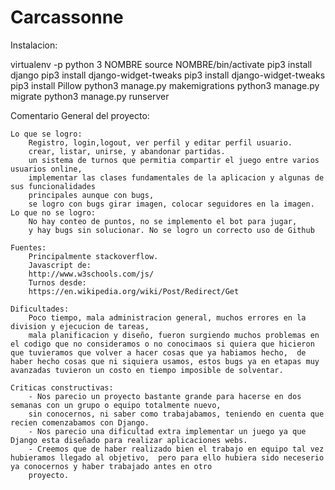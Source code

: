 # Carcassonne

Instalacion:

virtualenv -p python 3 NOMBRE
source NOMBRE/bin/activate
pip3 install django
pip3 install django-widget-tweaks
pip3 install django-widget-tweaks
pip3 install Pillow 
python3 manage.py makemigrations
python3 manage.py migrate
python3 manage.py runserver

Comentario General del proyecto:

	Lo que se logro:
		Registro, login,logout, ver perfil y editar perfil usuario.
		crear, listar, unirse, y abandonar partidas.
		un sistema de turnos que permitia compartir el juego entre varios usuarios online,
		implementar las clases fundamentales de la aplicacion y algunas de sus funcionalidades
		principales aunque con bugs,
		se logro con bugs girar imagen, colocar seguidores en la imagen.
	Lo que no se logro:
		No hay conteo de puntos, no se implemento el bot para jugar,
		y hay bugs sin solucionar. No se logro un correcto uso de Github

	Fuentes:
		Principalmente stackoverflow.
		Javascript de:
		http://www.w3schools.com/js/
		Turnos desde:
		https://en.wikipedia.org/wiki/Post/Redirect/Get

	Dificultades:
		Poco tiempo, mala administracion general, muchos errores en la division y ejecucion de tareas,
		mala planificacion y diseño, fueron surgiendo muchos problemas en el codigo que no consideramos o no conocimaos si quiera que hicieron que tuvieramos que volver a hacer cosas que ya habiamos hecho,  de haber hecho cosas que ni siquiera usamos, estos bugs ya en etapas muy avanzadas tuvieron un costo en tiempo imposible de solventar.

	Criticas constructivas: 
		- Nos parecio un proyecto bastante grande para hacerse en dos semanas con un grupo o equipo totalmente nuevo,
		sin conocernos, ni saber como trabajabamos, teniendo en cuenta que recien comenzabamos con Django.
		- Nos parecio una dificultad extra implementar un juego ya que Django esta diseñado para realizar aplicaciones webs.
		- Creemos que de haber realizado bien el trabajo en equipo tal vez hubieramos llegado al objetivo,  pero para ello hubiera sido neceserio ya conocernos y haber trabajado antes en otro
		proyecto.